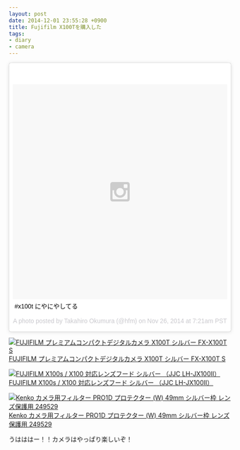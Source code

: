 ```yaml
---
layout: post
date: 2014-12-01 23:55:28 +0900
title: Fujifilm X100Tを購入した
tags:
- diary
- camera
---
```

<blockquote class="instagram-media" data-instgrm-captioned data-instgrm-version="4" style=" background:#FFF; border:0; border-radius:3px; box-shadow:0 0 1px 0 rgba(0,0,0,0.5),0 1px 10px 0 rgba(0,0,0,0.15); margin: 1px; max-width:658px; padding:0; width:99.375%; width:-webkit-calc(100% - 2px); width:calc(100% - 2px);"><div style="padding:8px;"> <div style=" background:#F8F8F8; line-height:0; margin-top:40px; padding:50% 0; text-align:center; width:100%;"> <div style=" background:url(data:image/png;base64,iVBORw0KGgoAAAANSUhEUgAAACwAAAAsCAMAAAApWqozAAAAGFBMVEUiIiI9PT0eHh4gIB4hIBkcHBwcHBwcHBydr+JQAAAACHRSTlMABA4YHyQsM5jtaMwAAADfSURBVDjL7ZVBEgMhCAQBAf//42xcNbpAqakcM0ftUmFAAIBE81IqBJdS3lS6zs3bIpB9WED3YYXFPmHRfT8sgyrCP1x8uEUxLMzNWElFOYCV6mHWWwMzdPEKHlhLw7NWJqkHc4uIZphavDzA2JPzUDsBZziNae2S6owH8xPmX8G7zzgKEOPUoYHvGz1TBCxMkd3kwNVbU0gKHkx+iZILf77IofhrY1nYFnB/lQPb79drWOyJVa/DAvg9B/rLB4cC+Nqgdz/TvBbBnr6GBReqn/nRmDgaQEej7WhonozjF+Y2I/fZou/qAAAAAElFTkSuQmCC); display:block; height:44px; margin:0 auto -44px; position:relative; top:-22px; width:44px;"></div></div> <p style=" margin:8px 0 0 0; padding:0 4px;"> <a href="https://instagram.com/p/v3idHLkvEx/" style=" color:#000; font-family:Arial,sans-serif; font-size:14px; font-style:normal; font-weight:normal; line-height:17px; text-decoration:none; word-wrap:break-word;" target="_top">#x100t にやにやしてる</a></p> <p style=" color:#c9c8cd; font-family:Arial,sans-serif; font-size:14px; line-height:17px; margin-bottom:0; margin-top:8px; overflow:hidden; padding:8px 0 7px; text-align:center; text-overflow:ellipsis; white-space:nowrap;">A photo posted by Takahiro Okumura (@hfm) on <time style=" font-family:Arial,sans-serif; font-size:14px; line-height:17px;" datetime="2014-11-26T15:21:51+00:00">Nov 26, 2014 at 7:21am PST</time></p></div></blockquote>
<script async defer src="//platform.instagram.com/en_US/embeds.js"></script>

[![FUJIFILM プレミアムコンパクトデジタルカメラ X100T シルバー FX-X100T S](http://ecx.images-amazon.com/images/I/51PqPHa0ULL.jpg)  
FUJIFILM プレミアムコンパクトデジタルカメラ X100T シルバー FX-X100T S](http://www.amazon.co.jp/exec/obidos/ASIN/B00NGFLOI8/hifumiass-22/ref=nosim/)

[![FUJIFILM X100s / X100 対応レンズフード シルバー （JJC LH-JX100II）](http://ecx.images-amazon.com/images/I/51qwirUoKXL.jpg)  
FUJIFILM X100s / X100 対応レンズフード シルバー （JJC LH-JX100II）](http://www.amazon.co.jp/exec/obidos/ASIN/B00J95J44U/hifumiass-22/ref=nosim/)

[![Kenko カメラ用フィルター PRO1D プロテクター (W) 49mm シルバー枠 レンズ保護用 249529](http://ecx.images-amazon.com/images/I/41zRdwyThYL.jpg)  
Kenko カメラ用フィルター PRO1D プロテクター (W) 49mm シルバー枠 レンズ保護用 249529](http://www.amazon.co.jp/exec/obidos/ASIN/B005E65C12/hifumiass-22/ref=nosim/)

うはははー！！カメラはやっぱり楽しいぞ！
